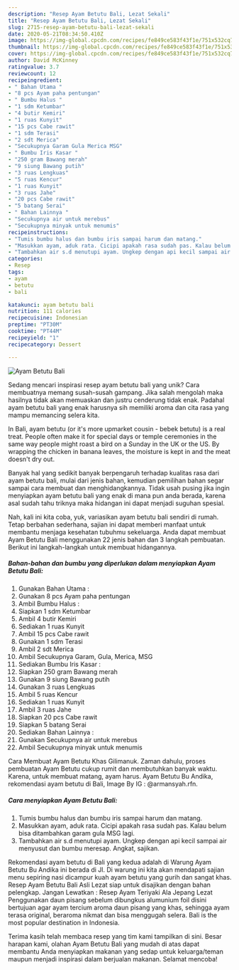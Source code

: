 ```yaml
---
description: "Resep Ayam Betutu Bali, Lezat Sekali"
title: "Resep Ayam Betutu Bali, Lezat Sekali"
slug: 2715-resep-ayam-betutu-bali-lezat-sekali
date: 2020-05-21T08:34:50.410Z
image: https://img-global.cpcdn.com/recipes/fe849ce583f43f1e/751x532cq70/ayam-betutu-bali-foto-resep-utama.jpg
thumbnail: https://img-global.cpcdn.com/recipes/fe849ce583f43f1e/751x532cq70/ayam-betutu-bali-foto-resep-utama.jpg
cover: https://img-global.cpcdn.com/recipes/fe849ce583f43f1e/751x532cq70/ayam-betutu-bali-foto-resep-utama.jpg
author: David McKinney
ratingvalue: 3.7
reviewcount: 12
recipeingredient:
- " Bahan Utama "
- "8 pcs Ayam paha pentungan"
- " Bumbu Halus "
- "1 sdm Ketumbar"
- "4 butir Kemiri"
- "1 ruas Kunyit"
- "15 pcs Cabe rawit"
- "1 sdm Terasi"
- "2 sdt Merica"
- "Secukupnya Garam Gula Merica MSG"
- " Bumbu Iris Kasar "
- "250 gram Bawang merah"
- "9 siung Bawang putih"
- "3 ruas Lengkuas"
- "5 ruas Kencur"
- "1 ruas Kunyit"
- "3 ruas Jahe"
- "20 pcs Cabe rawit"
- "5 batang Serai"
- " Bahan Lainnya "
- "Secukupnya air untuk merebus"
- "Secukupnya minyak untuk menumis"
recipeinstructions:
- "Tumis bumbu halus dan bumbu iris sampai harum dan matang."
- "Masukkan ayam, aduk rata. Cicipi apakah rasa sudah pas. Kalau belum bisa ditambahkan garam gula MSG lagi."
- "Tambahkan air s.d menutupi ayam. Ungkep dengan api kecil sampai air menyusut dan bumbu meresap. Angkat, sajikan."
categories:
- Resep
tags:
- ayam
- betutu
- bali

katakunci: ayam betutu bali 
nutrition: 111 calories
recipecuisine: Indonesian
preptime: "PT30M"
cooktime: "PT44M"
recipeyield: "1"
recipecategory: Dessert

---
```



![Ayam Betutu Bali](https://img-global.cpcdn.com/recipes/fe849ce583f43f1e/751x532cq70/ayam-betutu-bali-foto-resep-utama.jpg)

Sedang mencari inspirasi resep ayam betutu bali yang unik? Cara membuatnya memang susah-susah gampang. Jika salah mengolah maka hasilnya tidak akan memuaskan dan justru cenderung tidak enak. Padahal ayam betutu bali yang enak harusnya sih memiliki aroma dan cita rasa yang mampu memancing selera kita.

In Bali, ayam betutu (or it&#39;s more upmarket cousin - bebek betutu) is a real treat. People often make it for special days or temple ceremonies in the same way people might roast a bird on a Sunday in the UK or the US. By wrapping the chicken in banana leaves, the moisture is kept in and the meat doesn&#39;t dry out.

Banyak hal yang sedikit banyak berpengaruh terhadap kualitas rasa dari ayam betutu bali, mulai dari jenis bahan, kemudian pemilihan bahan segar sampai cara membuat dan menghidangkannya. Tidak usah pusing jika ingin menyiapkan ayam betutu bali yang enak di mana pun anda berada, karena asal sudah tahu triknya maka hidangan ini dapat menjadi suguhan spesial.


Nah, kali ini kita coba, yuk, variasikan ayam betutu bali sendiri di rumah. Tetap berbahan sederhana, sajian ini dapat memberi manfaat untuk membantu menjaga kesehatan tubuhmu sekeluarga. Anda dapat membuat Ayam Betutu Bali menggunakan 22 jenis bahan dan 3 langkah pembuatan. Berikut ini langkah-langkah untuk membuat hidangannya.

<!--inarticleads1-->

##### Bahan-bahan dan bumbu yang diperlukan dalam menyiapkan Ayam Betutu Bali:

1. Gunakan  Bahan Utama :
1. Gunakan 8 pcs Ayam paha pentungan
1. Ambil  Bumbu Halus :
1. Siapkan 1 sdm Ketumbar
1. Ambil 4 butir Kemiri
1. Sediakan 1 ruas Kunyit
1. Ambil 15 pcs Cabe rawit
1. Gunakan 1 sdm Terasi
1. Ambil 2 sdt Merica
1. Ambil Secukupnya Garam, Gula, Merica, MSG
1. Sediakan  Bumbu Iris Kasar :
1. Siapkan 250 gram Bawang merah
1. Gunakan 9 siung Bawang putih
1. Gunakan 3 ruas Lengkuas
1. Ambil 5 ruas Kencur
1. Sediakan 1 ruas Kunyit
1. Ambil 3 ruas Jahe
1. Siapkan 20 pcs Cabe rawit
1. Siapkan 5 batang Serai
1. Sediakan  Bahan Lainnya :
1. Gunakan Secukupnya air untuk merebus
1. Ambil Secukupnya minyak untuk menumis


Cara Membuat Ayam Betutu Khas Gilimanuk. Zaman dahulu, proses pembuatan Ayam Betutu cukup rumit dan membutuhkan banyak waktu. Karena, untuk membuat matang, ayam harus. Ayam Betutu Bu Andika, rekomendasi ayam betutu di Bali, Image By IG : @armansyah.rfn. 

<!--inarticleads2-->

##### Cara menyiapkan Ayam Betutu Bali:

1. Tumis bumbu halus dan bumbu iris sampai harum dan matang.
1. Masukkan ayam, aduk rata. Cicipi apakah rasa sudah pas. Kalau belum bisa ditambahkan garam gula MSG lagi.
1. Tambahkan air s.d menutupi ayam. Ungkep dengan api kecil sampai air menyusut dan bumbu meresap. Angkat, sajikan.


Rekomendasi ayam betutu di Bali yang kedua adalah di Warung Ayam Betutu Bu Andika ini berada di Jl. Di warung ini kita akan mendapati sajian menu sepiring nasi dicampur kuah ayam betutu yang gurih dan sangat khas. Resep Ayam Betutu Bali Asli Lezat siap untuk disajikan dengan bahan pelengkap. Jangan Lewatkan : Resep Ayam Teriyaki Ala Jepang Lezat Penggunakan daun pisang sebelum dibungkus alumunium foil disini bertujuan agar ayam tercium aroma daun pisang yang khas, sehingga ayam terasa original, beraroma nikmat dan bisa menggugah selera. Bali is the most popular destination in Indonesia. 

Terima kasih telah membaca resep yang tim kami tampilkan di sini. Besar harapan kami, olahan Ayam Betutu Bali yang mudah di atas dapat membantu Anda menyiapkan makanan yang sedap untuk keluarga/teman maupun menjadi inspirasi dalam berjualan makanan. Selamat mencoba!
